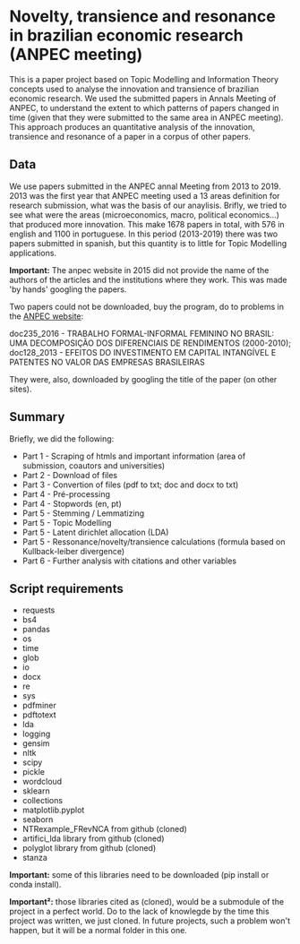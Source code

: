 # Novelty, transience and resonance in brazilian economic research (ANPEC meeting)

This is a paper project based on Topic Modelling and Information Theory concepts
used to analyse the innovation and transience of brazilian economic research. 
We used the submitted papers in Annals Meeting of ANPEC, to understand the extent to
which patterns of papers changed in time (given that they were submitted to the same
area in ANPEC meeting). This approach produces an quantitative analysis of the
innovation, transience and resonance of a paper in a corpus of other papers.
  
## Data

We use papers submitted in the ANPEC annal Meeting from 2013 to 2019. 2013 was 
the first year that ANPEC meeting used a 13 areas definition for research
submission, what was the basis of our anaylisis. Brifly, we tried to see what
were the areas (microeconomics, macro, political economics...) that produced
more innovation.
This make 1678 papers in total, with 576 in english and 1100 in portuguese.
In this period (2013-2019) there was two papers submitted in spanish, 
but this quantity is to little for Topic Modelling applications. 

**Important:** The anpec website in 2015 did not provide the name of the authors
of the articles and the institutions where they work. This was made 'by hands'
googling the papers. 

Two papers could not be downloaded, buy the program, do to problems in the [ANPEC website](https://en.anpec.org.br/previous-editions.php): 

doc235_2016 - TRABALHO FORMAL-INFORMAL FEMININO NO BRASIL: UMA DECOMPOSIÇÃO DOS DIFERENCIAIS DE RENDIMENTOS (2000-2010);
doc128_2013 - EFEITOS DO INVESTIMENTO EM CAPITAL INTANGÍVEL E PATENTES NO VALOR DAS EMPRESAS BRASILEIRAS

They were, also, downloaded by googling the title of the paper (on other sites).


## Summary

Briefly, we did the following:
* Part 1 - Scraping of htmls and important information (area of submission, coautors and universities)
* Part 2 - Download of files
* Part 3 - Convertion of files (pdf to txt; doc and docx to txt)
* Part 4 - Pré-processing
* Part 4 - Stopwords (en, pt)
* Part 5 - Stemming / Lemmatizing
* Part 5 - Topic Modelling
* Part 5 - Latent dirichlet allocation (LDA)
* Part 5 - Ressonance/novelty/transience calculations (formula based on Kullback-leiber divergence)
* Part 6 - Further analysis with citations and other variables

## Script requirements
* requests
* bs4
* pandas
* os
* time
* glob
* io
* docx
* re
* sys
* pdfminer
* pdftotext
* lda
* logging
* gensim
* nltk
* scipy
* pickle
* wordcloud
* sklearn
* collections
* matplotlib.pyplot
* seaborn
* NTRexample_FRevNCA from github (cloned)
* artifici_lda library from github (cloned)
* polyglot library from github (cloned)
* stanza

**Important:** some of this libraries need to be downloaded (pip install or
conda install).

**Important²:** those libraries cited as (cloned), would be a submodule of the project in a perfect world. Do to the lack of knowlegde by the time this project was written, we just cloned. In future projects, such a problem won't happen, but it will be a normal folder in this one.
